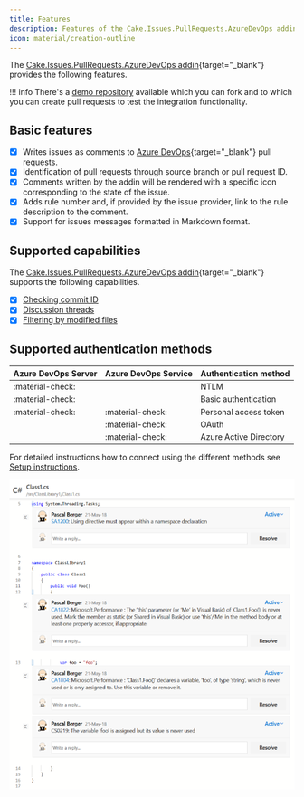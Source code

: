 ```yaml
---
title: Features
description: Features of the Cake.Issues.PullRequests.AzureDevOps addin.
icon: material/creation-outline
---
```


The [Cake.Issues.PullRequests.AzureDevOps addin](https://cakebuild.net/extensions/cake-issues-pullrequests-azuredevops/){target="_blank"}
provides the following features.

!!! info
    There's a [demo repository] available which you can fork and to which you can create pull requests to test the integration functionality.

## Basic features

- [x] Writes issues as comments to [Azure DevOps](https://azure.microsoft.com/en-us/services/devops/){target="_blank"} pull requests.
- [x] Identification of pull requests through source branch or pull request ID.
- [x] Comments written by the addin will be rendered with a specific icon corresponding to the state of the issue.
- [x] Adds rule number and, if provided by the issue provider, link to the rule description to the comment.
- [x] Support for issues messages formatted in Markdown format.

## Supported capabilities

The [Cake.Issues.PullRequests.AzureDevOps addin](https://cakebuild.net/extensions/cake-issues-pullrequests-azuredevops/){target="_blank"}
supports the following capabilities.

- [x] [Checking commit ID](../../how-cake-issues-works/pull-request-integration.md#check-commit-id)
- [x] [Discussion threads](../../how-cake-issues-works/pull-request-integration.md#handle-existing-discussion-threads)
- [x] [Filtering by modified files](../../how-cake-issues-works/pull-request-integration.md#filter-issues-by-path)

## Supported authentication methods

| Azure DevOps Server | Azure DevOps Service | Authentication method          |
|---------------------|----------------------|--------------------------------|
| :material-check:    |                      | NTLM                           |
| :material-check:    |                      | Basic authentication           |
| :material-check:    | :material-check:     | Personal access token          |
|                     | :material-check:     | OAuth                          |
|                     | :material-check:     | Azure Active Directory         |

For detailed instructions how to connect using the different methods see [Setup instructions].

![Cake.Issues.PullRequests.AzureDevOps](cake.issues.pullrequests.azuredevops.png "Cake.Issues.PullRequests.AzureDevOps")

[demo repository]: https://dev.azure.com/pberger/Cake.Issues-Demo
[Setup instructions]: setup.md
